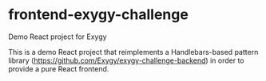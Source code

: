 # frontend-exygy-challenge
Demo React project for Exygy

This is a demo React project that reimplements a Handlebars-based
pattern library (https://github.com/Exygy/exygy-challenge-backend) in
order to provide a pure React frontend.

